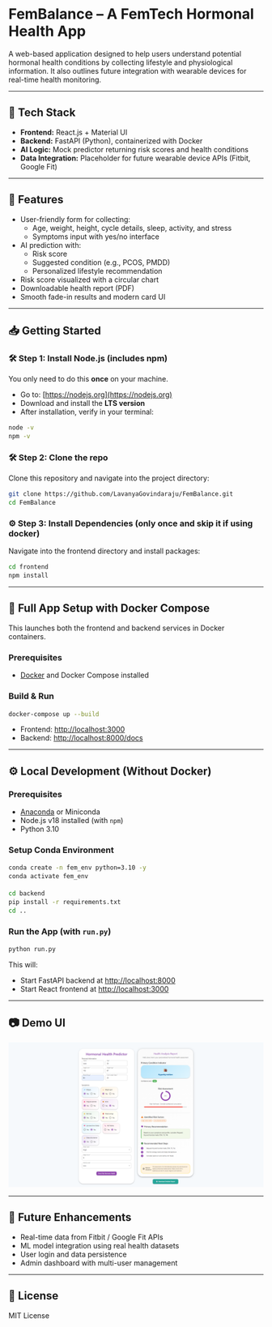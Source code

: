 # FemBalance – A FemTech Hormonal Health App

A web-based application designed to help users understand potential hormonal health conditions by collecting lifestyle and physiological information. It also outlines future integration with wearable devices for real-time health monitoring.

---

## 🔧 Tech Stack

- **Frontend:** React.js + Material UI
- **Backend:** FastAPI (Python), containerized with Docker
- **AI Logic:** Mock predictor returning risk scores and health conditions
- **Data Integration:** Placeholder for future wearable device APIs (Fitbit, Google Fit)

---

## 🚀 Features

- User-friendly form for collecting:
  - Age, weight, height, cycle details, sleep, activity, and stress
  - Symptoms input with yes/no interface
- AI prediction with:
  - Risk score
  - Suggested condition (e.g., PCOS, PMDD)
  - Personalized lifestyle recommendation
- Risk score visualized with a circular chart
- Downloadable health report (PDF)
- Smooth fade-in results and modern card UI

---
## 📥 Getting Started

### 🛠️ Step 1: Install Node.js (includes npm)

You only need to do this **once** on your machine.

- Go to: [https://nodejs.org](https://nodejs.org)
- Download and install the **LTS version**
- After installation, verify in your terminal:

```bash
node -v
npm -v
```

### 🛠️ Step 2: Clone the repo

Clone this repository and navigate into the project directory:

```bash
git clone https://github.com/LavanyaGovindaraju/FemBalance.git
cd FemBalance
```
### ⚙️ Step 3: Install Dependencies (only once and skip it if using docker)
Navigate into the frontend directory and install packages:

```bash
cd frontend
npm install
```
---

## 🐳 Full App Setup with Docker Compose

This launches both the frontend and backend services in Docker containers.

### Prerequisites

- [Docker](https://www.docker.com/products/docker-desktop) and Docker Compose installed

### Build & Run

```bash
docker-compose up --build
````

* Frontend: [http://localhost:3000](http://localhost:3000)
* Backend: [http://localhost:8000/docs](http://localhost:8000/docs)

---

## ⚙️ Local Development (Without Docker)

### Prerequisites

* [Anaconda](https://www.anaconda.com/products/distribution) or Miniconda
* Node.js v18 installed (with `npm`)
* Python 3.10

### Setup Conda Environment

```bash
conda create -n fem_env python=3.10 -y
conda activate fem_env

cd backend
pip install -r requirements.txt
cd ..
```

### Run the App (with `run.py`)

```bash
python run.py
```

This will:

* Start FastAPI backend at [http://localhost:8000](http://localhost:8000)
* Start React frontend at [http://localhost:3000](http://localhost:3000)

---

## 📷 Demo UI

![](images\health_predictor.png)

---

## 📡 Future Enhancements

* Real-time data from Fitbit / Google Fit APIs
* ML model integration using real health datasets
* User login and data persistence
* Admin dashboard with multi-user management

---

## 📜 License

MIT License
